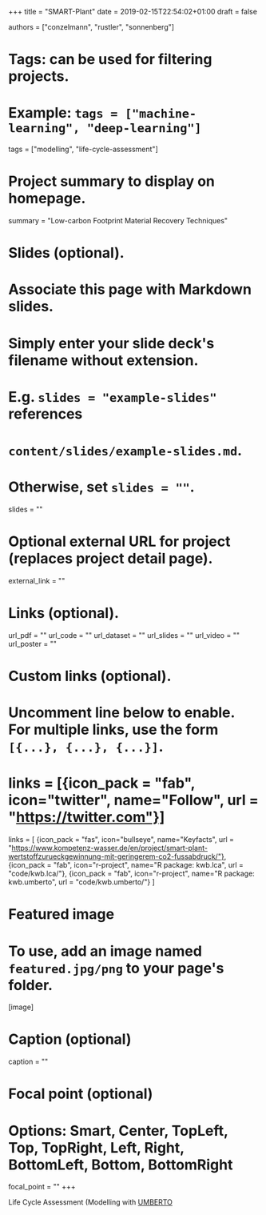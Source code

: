 +++
title = "SMART-Plant"
date = 2019-02-15T22:54:02+01:00
draft = false

authors = ["conzelmann", "rustler", "sonnenberg"]

# Tags: can be used for filtering projects.
# Example: `tags = ["machine-learning", "deep-learning"]`
tags = ["modelling", "life-cycle-assessment"]

# Project summary to display on homepage.
summary = "Low-carbon Footprint Material Recovery Techniques"

# Slides (optional).
#   Associate this page with Markdown slides.
#   Simply enter your slide deck's filename without extension.
#   E.g. `slides = "example-slides"` references 
#   `content/slides/example-slides.md`.
#   Otherwise, set `slides = ""`.
slides = ""

# Optional external URL for project (replaces project detail page).
external_link = ""

# Links (optional).
url_pdf = ""
url_code = ""
url_dataset = ""
url_slides = ""
url_video = ""
url_poster = ""

# Custom links (optional).
#   Uncomment line below to enable. For multiple links, use the form `[{...}, {...}, {...}]`.
# links = [{icon_pack = "fab", icon="twitter", name="Follow", url = "https://twitter.com"}]
links = [
{icon_pack = "fas", icon="bullseye", name="Keyfacts", url = "https://www.kompetenz-wasser.de/en/project/smart-plant-wertstoffzurueckgewinnung-mit-geringerem-co2-fussabdruck/"},
{icon_pack = "fab", icon="r-project", name="R package: kwb.lca", url = "code/kwb.lca/"}, 
{icon_pack = "fab", icon="r-project", name="R package: kwb.umberto", url = "code/kwb.umberto/"}
]
# Featured image
# To use, add an image named `featured.jpg/png` to your page's folder. 
[image]
  # Caption (optional)
  caption = ""

  # Focal point (optional)
  # Options: Smart, Center, TopLeft, Top, TopRight, Left, Right, BottomLeft, Bottom, BottomRight
  focal_point = ""
+++

Life Cycle Assessment (Modelling with [UMBERTO](https://www.ifu.com/umberto/)
